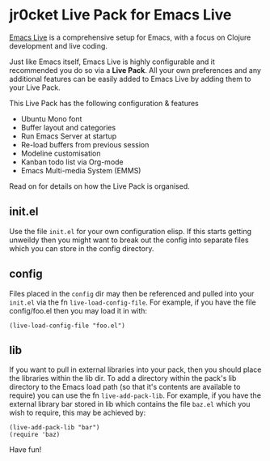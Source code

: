 # jr0cket Live Pack for Emacs Live

  [Emacs Live](https://github.com/overtone/emacs-live) is a comprehensive setup for Emacs, with a focus on Clojure development and live coding.

  Just like Emacs itself, Emacs Live is highly configurable and it recommended you do so via a **Live Pack**.  All your own preferences and any additional features can be easily added to Emacs Live by adding them to your Live Pack.

  This Live Pack has the following configuration & features

  * Ubuntu Mono font
  * Buffer layout and categories
  * Run Emacs Server at startup
  * Re-load buffers from previous session
  * Modeline customisation
  * Kanban todo list via Org-mode
  * Emacs Multi-media System (EMMS)

  Read on for details on how the Live Pack is organised.

## init.el

Use the file `init.el` for your own configuration elisp. If this starts
getting unweildy then you might want to break out the config into
separate files which you can store in the config directory.

## config

Files placed in the `config` dir may then be referenced and pulled into
your `init.el` via the fn `live-load-config-file`. For example, if you
have the file config/foo.el then you may load it in with:

    (live-load-config-file "foo.el")

## lib

 If you want to pull in external libraries into your pack, then you
 should place the libraries within the lib dir. To add a directory
 within the pack's lib directory to the Emacs load path (so that it's
 contents are available to require) you can use the fn
 `live-add-pack-lib`. For example, if you have the external library bar
 stored in lib which contains the file `baz.el` which you wish to
 require, this may be achieved by:

    (live-add-pack-lib "bar")
    (require 'baz)

 Have fun!
